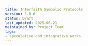```yaml
---
title: Interfaith Symbolic Protocols
version: 1.0.0
status: Draft
last_updated: 2025-06-21
maintained_by: Project Team
tags:
- speculative_and_integrative_works
---
```



